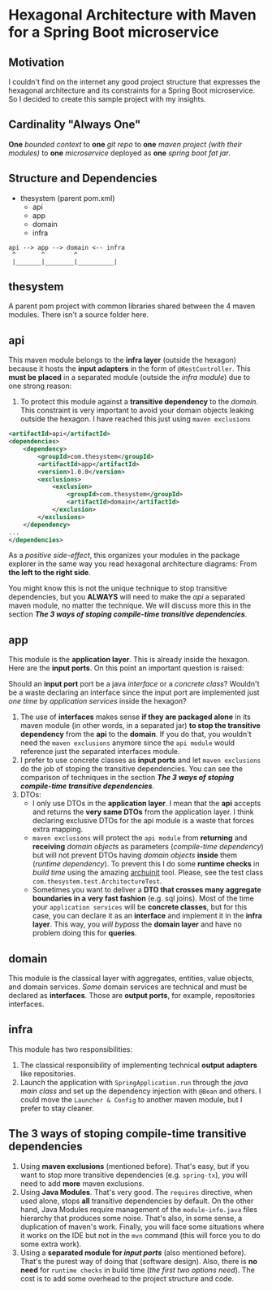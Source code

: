 # Hexagonal Architecture with Maven for a Spring Boot microservice

## Motivation

I couldn't find on the internet any good project structure that expresses the hexagonal architecture and its constraints for a Spring Boot microservice. So I decided to create this sample project with my insights.

## Cardinality "Always One"

**One** *bounded context* to **one** *git repo* to **one** *maven project (with their modules)* to **one** *microservice* deployed as **one** *spring boot fat jar*.

## Structure and Dependencies

* thesystem (parent pom.xml)
  * api
  * app
  * domain
  * infra

```
api --> app --> domain <-- infra
 ^       ^        ^
 |_______|________|__________|
```


## thesystem

A parent pom project with common libraries shared between the 4 maven modules. There isn't a source folder here.

## api

This maven module belongs to the **infra layer** (outside the hexagon) because it hosts the **input adapters** in the form of `@RestController`. This **must be placed** in a separated module (outside the *infra module*) due to one strong reason:

1. To protect this module against a **transitive dependency** to the *domain*. This constraint is very important to avoid your domain objects leaking outside the hexagon. I have reached this just using `maven exclusions`

``` xml
<artifactId>api</artifactId>
<dependencies>
    <dependency>
        <groupId>com.thesystem</groupId>
        <artifactId>app</artifactId>
        <version>1.0.0</version>
        <exclusions>
            <exclusion>
                <groupId>com.thesystem</groupId>
                <artifactId>domain</artifactId>
            </exclusion>
        </exclusions>
    </dependency>
...
</dependencies>
```

As a *positive side-effect*, this organizes your modules in the package explorer in the same way you read hexagonal architecture diagrams: From **the left to the right side**.

You might know this is not the unique technique to stop transitive dependencies, but you **ALWAYS** will need to make the *api* a separated maven module, no matter the technique. We will discuss more this in the section ***The 3 ways of stoping compile-time transitive dependencies***.

## app
This module is the **application layer**. This is already inside the hexagon. Here are the **input ports**. On this point an important question is raised:

Should an **input port** port be a java *interface* or a *concrete class*? Wouldn't be a waste declaring an interface since the input port are implemented just *one time* by *application services* inside the hexagon?

1. The use of **interfaces** makes sense **if they are packaged alone** in its maven module (in other words, in a separated jar) **to stop the transitive dependency** from the **api** to the **domain**. If you do that, you wouldn't need the `maven exclusions` anymore since the `api module` would reference just the separated interfaces module.
2. I prefer to use concrete classes as **input ports** and let `maven exclusions` do the job of stoping the transitive dependencies. You can see the comparison of techniques in the section ***The 3 ways of stoping compile-time transitive dependencies***.
3. DTOs:
    * I only use DTOs in the **application layer**. I mean that the **api** accepts and returns the **very same DTOs** from the application layer. I think declaring exclusive DTOs for the api module is a waste that forces extra mapping.
    * `maven exclusions` will protect the `api module` from **returning** and **receiving** *domain objects* as parameters (*compile-time dependency*) but will not prevent DTOs having *domain objects* **inside** them (*runtime dependency*). To prevent this I do some **runtime checks** in *build time* using the amazing [archuinit](https://archunit.org) tool. Please, see the test class `com.thesystem.test.ArchitectureTest`.
    * Sometimes you want to deliver a **DTO that crosses many aggregate boundaries in a very fast fashion** (e.g. sql joins). Most of the time your `application services` will be **concrete classes**, but for this case, you can declare it as an **interface** and implement it in the **infra layer**. This way, you *will bypass* the **domain layer** and have no problem doing this for **queries**.

## domain
This module is the classical layer with aggregates, entities, value objects, and domain services. *Some* domain services are technical and must be declared as **interfaces**. Those are **output ports**, for example, repositories interfaces.

## infra
This module has two responsibilities:

1. The classical responsibility of implementing technical **output adapters** like repositories.
2. Launch the application with `SpringApplication.run` through the *java main class* and set up the dependency injection with `@Bean` and others. I could move the `Launcher & Config` to another maven module, but I prefer to stay cleaner.

## The 3 ways of stoping compile-time transitive dependencies

1. Using **maven exclusions** (mentioned before). That's easy, but if you want to stop more transitive dependencies (e.g. `spring-tx`), you will need to add **more** maven exclusions. 
2. Using **Java Modules**. That's very good. The `requires` directive, when used alone, stops **all** transitive dependencies by default. On the other hand, Java Modules require management of the `module-info.java` files hierarchy that produces some noise. That's also, in some sense, a duplication of maven's work. Finally, you will face some situations where it works on the IDE but not in the `mvn` command (this will force you to do some extra work).
3. Using a **separated module for *input ports*** (also mentioned before). That's the purest way of doing that (software design). Also, there is **no need** for `runtime checks` in build time (*the first two options need*). The cost is to add some overhead to the project structure and code.
